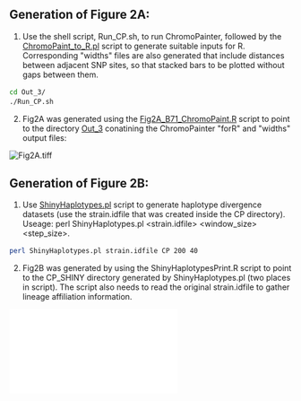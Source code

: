 ## Generation of Figure 2A:
1. Use the shell script, Run_CP.sh, to run ChromoPainter, followed by the [ChromoPaint_to_R.pl](/Fig2/ChromoPaint_to_R.pl) script to generate suitable inputs for R. Corresponding "widths" files are also generated that include distances between adjacent SNP sites, so that stacked bars to be plotted without gaps between them.
```bash
cd Out_3/
./Run_CP.sh
```
2. Fig2A was generated using the [Fig2A_B71_ChromoPaint.R](/Fig2/Fig2A_B71_ChromoPaint.R) script to point to the directory [Out_3](/Fig2/Out_3.tar.gz) conatining the ChromoPainter "forR" and "widths" output files:

![Fig2A.tiff](/Fig2/Fig2A.tiff)

## Generation of Figure 2B:
1. Use [ShinyHaplotypes.pl](/ShinyHaplotypes/ShinyHaplotypes.pl) script to generate haplotype divergence datasets (use the strain.idfile that was created inside the CP directory). Useage: perl ShinyHaplotypes.pl <strain.idfile> <CPdir> <window_size> <step_size>.
```bash
perl ShinyHaplotypes.pl strain.idfile CP 200 40
```
2. Fig2B was generated by using the ShinyHaplotypesPrint.R script to point to the CP_SHINY directory generated by ShinyHaplotypes.pl (two places in script). The script also needs to read the original strain.idfile to gather lineage affiliation information.
  
![B71vRepresentativeDonors.pdf](/Fig2/B71vRepresentativeDonors.pdf)
